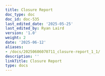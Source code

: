 ```yaml
---
title: Closure Report
doc_type: doc
doc_id: doc-535
last_edited_date: '2025-05-25'
last_edited_by: Ryan Laird
version: '1.0'
weight: 2
date: '2025-06-12'
aliases:
- /docs/20250606070711_closure-report_1_1/
description: ''
linkTitle: Closure Report
type: docs
---
```


